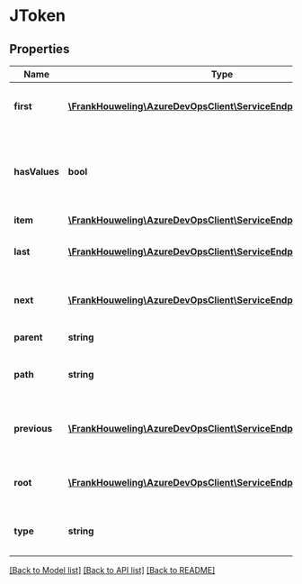 # JToken

## Properties
Name | Type | Description | Notes
------------ | ------------- | ------------- | -------------
**first** | [**\FrankHouweling\AzureDevOpsClient\ServiceEndpoint\Model\JToken**](JToken.md) | Get the first child token of this token. | [optional] 
**hasValues** | **bool** | Gets a value indicating whether this token has child tokens. | [optional] 
**item** | [**\FrankHouweling\AzureDevOpsClient\ServiceEndpoint\Model\JToken**](JToken.md) |  | [optional] 
**last** | [**\FrankHouweling\AzureDevOpsClient\ServiceEndpoint\Model\JToken**](JToken.md) | Get the last child token of this token. | [optional] 
**next** | [**\FrankHouweling\AzureDevOpsClient\ServiceEndpoint\Model\JToken**](JToken.md) | Gets the next sibling token of this node. | [optional] 
**parent** | **string** | Gets or sets the parent. | [optional] 
**path** | **string** | Gets the path of the JSON token. | [optional] 
**previous** | [**\FrankHouweling\AzureDevOpsClient\ServiceEndpoint\Model\JToken**](JToken.md) | Gets the previous sibling token of this node. | [optional] 
**root** | [**\FrankHouweling\AzureDevOpsClient\ServiceEndpoint\Model\JToken**](JToken.md) | Gets the root JToken of this JToken. | [optional] 
**type** | **string** | Gets the node type for this JToken. | [optional] 

[[Back to Model list]](../README.md#documentation-for-models) [[Back to API list]](../README.md#documentation-for-api-endpoints) [[Back to README]](../README.md)


